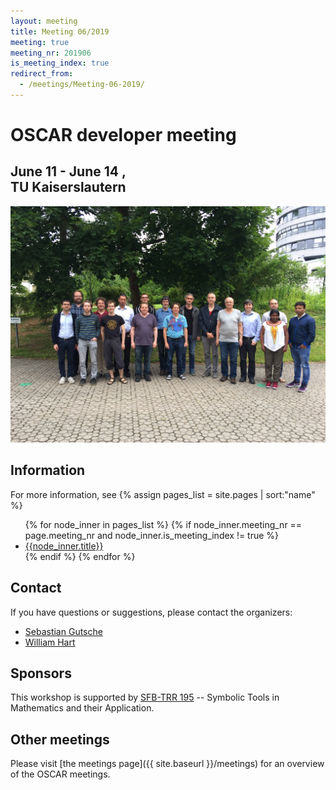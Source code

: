 ```yaml
---
layout: meeting
title: Meeting 06/2019
meeting: true
meeting_nr: 201906
is_meeting_index: true
redirect_from:
  - /meetings/Meeting-06-2019/
---
```


# OSCAR developer meeting

## June 11 - June 14 ,<br> TU Kaiserslautern

![alt text](IMG_7429.JPG "Participants")

## Information

For more information, see
{% assign pages_list = site.pages | sort:"name" %}
<ul>
{% for node_inner in pages_list %}
    {% if node_inner.meeting_nr == page.meeting_nr and node_inner.is_meeting_index != true %}
        <li>
            <a href="{{ node_inner.url | relative_url }}">{{node_inner.title}}</a>
        </li>
    {% endif %}
{% endfor %}
</ul>

## Contact

If you have questions or suggestions, please contact the organizers:

* [Sebastian Gutsche](mailto:gutsche@mathematik.uni-siegen.de)
* [William Hart](mailto:wbhart@mathematik.uni-kl.de)

## Sponsors

This workshop is supported by [SFB-TRR 195](https://www.computeralgebra.de/sfb/) -- Symbolic Tools in Mathematics and their Application.

## Other meetings

Please visit [the meetings page]({{ site.baseurl }}/meetings) for an overview of the OSCAR meetings.

